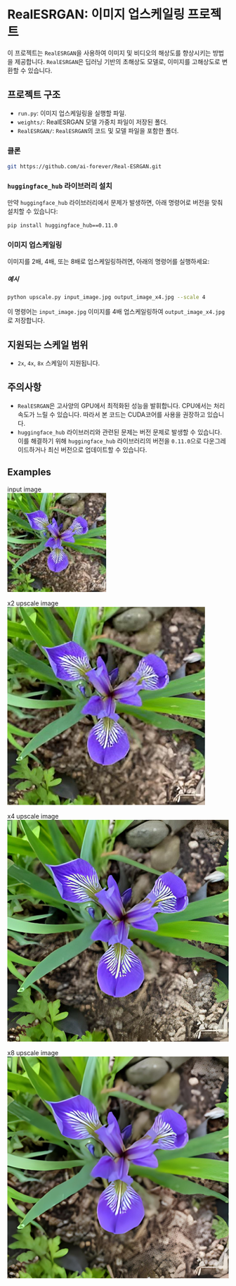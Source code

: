 # RealESRGAN: 이미지 업스케일링 프로젝트

이 프로젝트는 `RealESRGAN`을 사용하여 이미지 및 비디오의 해상도를 향상시키는 방법을 제공합니다. `RealESRGAN`은 딥러닝 기반의 초해상도 모델로, 이미지를 고해상도로 변환할 수 있습니다.

## 프로젝트 구조

- `run.py`: 이미지 업스케일링을 실행할 파일.
- `weights/`: RealESRGAN 모델 가중치 파일이 저장된 폴더.
- `RealESRGAN/`: `RealESRGAN`의 코드 및 모델 파일을 포함한 폴더.

### 클론

```bash
git https://github.com/ai-forever/Real-ESRGAN.git
```

### `huggingface_hub` 라이브러리 설치

만약 `huggingface_hub` 라이브러리에서 문제가 발생하면, 아래 명령어로 버전을 맞춰 설치할 수 있습니다:

```bash
pip install huggingface_hub==0.11.0
```

### 이미지 업스케일링

이미지를 2배, 4배, 또는 8배로 업스케일링하려면, 아래의 명령어를 실행하세요:

##### 예시
```bash
python upscale.py input_image.jpg output_image_x4.jpg --scale 4
```

이 명령어는 `input_image.jpg` 이미지를 4배 업스케일링하여 `output_image_x4.jpg`로 저장합니다.

## 지원되는 스케일 범위

- `2x`, `4x`, `8x` 스케일이 지원됩니다.

## 주의사항

- `RealESRGAN`은 고사양의 GPU에서 최적화된 성능을 발휘합니다. CPU에서는 처리 속도가 느릴 수 있습니다. 따라서 본 코드는 CUDA코어를 사용을 권장하고 있습니다.
- `huggingface_hub` 라이브러리와 관련된 문제는 버전 문제로 발생할 수 있습니다. 이를 해결하기 위해 `huggingface_hub` 라이브러리의 버전을 `0.11.0`으로 다운그레이드하거나 최신 버전으로 업데이트할 수 있습니다.

## Examples

input image   
![image](input.jpg)

x2 upscale image   
![image](/ouput/output_x2.jpg)

x4 upscale image   
![image](/ouput/output_x4.jpg)

x8 upscale image  
![image](/ouput/output_x8.jpg)


